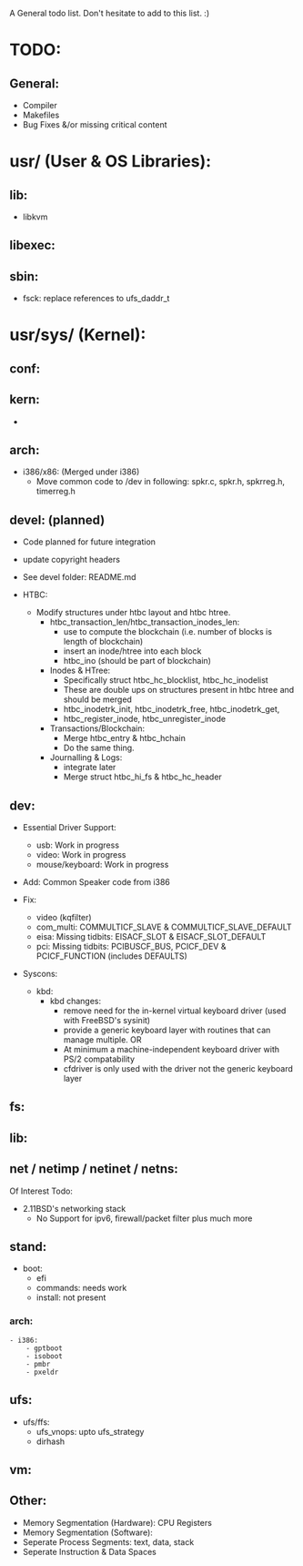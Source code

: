 A General todo list. Don't hesitate to add to this list. :)

# TODO:
## General:
- Compiler
- Makefiles
- Bug Fixes &/or missing critical content

# usr/ (User & OS Libraries):
## lib:
- libkvm
		
## libexec:

## sbin:
- fsck: replace references to ufs_daddr_t
		
# usr/sys/ (Kernel):
## conf:

## kern:
-
	
## arch:
- i386/x86: (Merged under i386)
	- Move common code to /dev in following: spkr.c, spkr.h, spkrreg.h, timerreg.h

## devel: (planned)
- Code planned for future integration
- update copyright headers
- See devel folder: README.md

- HTBC:
	- Modify structures under htbc layout and htbc htree.
		- htbc_transaction_len/htbc_transaction_inodes_len:
			- use to compute the blockchain (i.e. number of blocks is length of blockchain)
			- insert an inode/htree into each block
			- htbc_ino (should be part of blockchain)
		- Inodes & HTree:
			- Specifically struct htbc_hc_blocklist, htbc_hc_inodelist
			- These are double ups on structures present in htbc htree and should be merged
			- htbc_inodetrk_init, htbc_inodetrk_free, htbc_inodetrk_get, 
			- htbc_register_inode, htbc_unregister_inode
		- Transactions/Blockchain:
			- Merge htbc_entry & htbc_hchain
			- Do the same thing. 
		- Journalling & Logs:
			- integrate later
			- Merge struct htbc_hi_fs & htbc_hc_header
	
## dev:
- Essential Driver Support:
	- usb: 								Work in progress
	- video:								Work in progress
	- mouse/keyboard:						Work in progress
- Add: Common Speaker code from i386
- Fix:
	- video (kqfilter)
	- com_multi: COMMULTICF_SLAVE & COMMULTICF_SLAVE_DEFAULT
	- eisa: Missing tidbits: EISACF_SLOT & EISACF_SLOT_DEFAULT
	- pci: Missing tidbits: PCIBUSCF_BUS, PCICF_DEV & PCICF_FUNCTION (includes DEFAULTS)
	
- Syscons:	
	- kbd:
		- kbd changes:
			- remove need for the in-kernel virtual keyboard driver (used with FreeBSD's sysinit)
			- provide a generic keyboard layer with routines that can manage multiple.
			OR
			- At minimum a machine-independent keyboard driver with PS/2 compatability
			- cfdriver is only used with the driver not the generic keyboard layer

## fs:

## lib:
	
## net / netimp / netinet / netns:
Of Interest Todo:
- 2.11BSD's networking stack
	- No Support for ipv6, firewall/packet filter plus much more

## stand:
- boot:
	- efi
	- commands: needs work
	- install: not present
### arch:
	- i386:
		- gptboot
		- isoboot
		- pmbr
		- pxeldr

## ufs:
- ufs/ffs:
	- ufs_vnops: upto ufs_strategy
	- dirhash

## vm:

## Other:
- Memory Segmentation (Hardware): CPU Registers
- Memory Segmentation (Software):
- Seperate Process Segments: text, data, stack
- Seperate Instruction & Data Spaces

